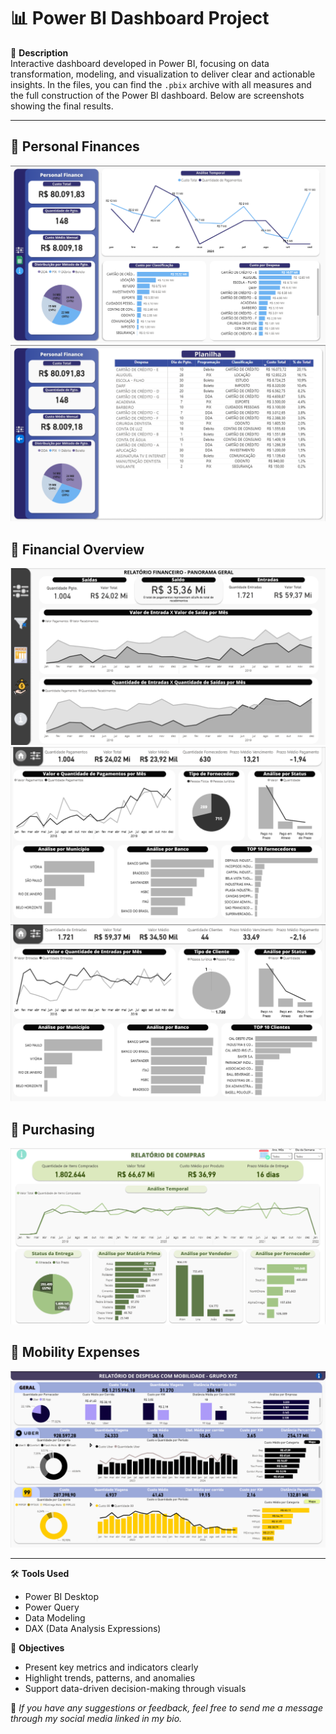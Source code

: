 # 📊 Power BI Dashboard Project

📝 **Description**  
Interactive dashboard developed in Power BI, focusing on data transformation, modeling, and visualization to deliver clear and actionable insights. In the files, you can find the `.pbix` archive with all measures and the full construction of the Power BI dashboard. Below are screenshots showing the final results.

---

## 📄 Personal Finances  
![Dashboard Page 1](assets/Pg1_Relatorio_Financas_Pessoais.png) 
![Dashboard Page 2](assets/Pg2_Relatorio_Financas_Pessoais.png)

## 📄 Financial Overview  
![Dashboard Page 1](assets/Pg1_Relatorio_Financeiro.png)
![Dashboard Page 2](assets/Pg2_Relatorio_Financeiro_Pagamentos.png)
![Dashboard Page 3](assets/Pg2_Relatorio_Financeiro_Recebimentos.png)

## 📄 Purchasing  
![Dashboard Page 1](assets/Relatorio_de_Compras.png)

## 📄 Mobility Expenses  
![Dashboard](assets/Relatorio_de_Mobilidade.png)

---

🛠️ **Tools Used**  
- Power BI Desktop  
- Power Query  
- Data Modeling  
- DAX (Data Analysis Expressions)

🎯 **Objectives**  
- Present key metrics and indicators clearly  
- Highlight trends, patterns, and anomalies  
- Support data-driven decision-making through visuals

💬 *If you have any suggestions or feedback, feel free to send me a message through my social media linked in my bio.*
